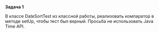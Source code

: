 **Задача 1**

В классе DateSortTest из классной работы, реализовать компаратор в методе setUp, чтобы тест был верный. Просьба не использовать Java Time API.